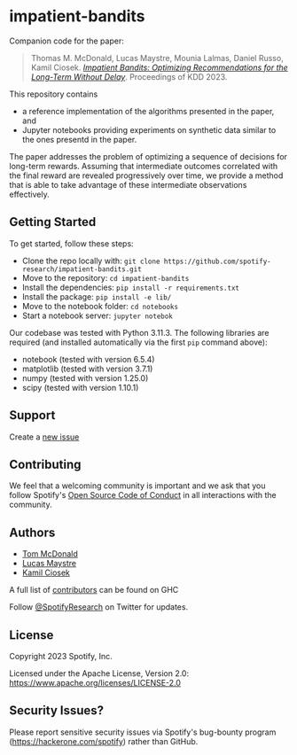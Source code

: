 # impatient-bandits

Companion code for the paper:

> Thomas M. McDonald, Lucas Maystre, Mounia Lalmas, Daniel Russo, Kamil Ciosek.
> [_Impatient Bandits: Optimizing Recommendations for the Long-Term Without
> Delay_](#). Proceedings of KDD 2023.

This repository contains

- a reference implementation of the algorithms presented in the paper, and
- Jupyter notebooks providing experiments on synthetic data similar to the ones
  presentd in the paper.

The paper addresses the problem of optimizing a sequence of decisions for
long-term rewards. Assuming that intermediate outcomes correlated with the
final reward are revealed progressively over time, we provide a method that is
able to take advantage of these intermediate observations effectively.
<!-- For an accessible overview of the main idea, you can read our [blog
post](#).-->

## Getting Started

To get started, follow these steps:

- Clone the repo locally with: `git clone
  https://github.com/spotify-research/impatient-bandits.git`
- Move to the repository: `cd impatient-bandits`
- Install the dependencies: `pip install -r requirements.txt`
- Install the package: `pip install -e lib/`
- Move to the notebook folder: `cd notebooks`
- Start a notebook server: `jupyter notebok`

Our codebase was tested with Python 3.11.3. The following libraries are required
(and installed automatically via the first `pip` command above):

- notebook (tested with version 6.5.4)
- matplotlib (tested with version 3.7.1)
- numpy (tested with version 1.25.0)
- scipy (tested with version 1.10.1)

## Support

Create a [new issue](https://github.com/spotify-research/impatient-bandits/issues/new)

## Contributing

We feel that a welcoming community is important and we ask that you follow Spotify's
[Open Source Code of Conduct](https://github.com/spotify/code-of-conduct/blob/main/code-of-conduct.md)
in all interactions with the community.

## Authors

- [Tom McDonald](mailto:tommcdonald955@gmail.com )
- [Lucas Maystre](mailto:lucasm@spotify.com)
- [Kamil Ciosek](mailto:kamilc@spotify.com)

A full list of [contributors](https://github.com/spotify-research/impatient-bandits/graphs/contributors?type=a) can be found on GHC

Follow [@SpotifyResearch](https://twitter.com/SpotifyResearch) on Twitter for updates.

## License

Copyright 2023 Spotify, Inc.

Licensed under the Apache License, Version 2.0: https://www.apache.org/licenses/LICENSE-2.0

## Security Issues?

Please report sensitive security issues via Spotify's bug-bounty program (https://hackerone.com/spotify) rather than GitHub.
